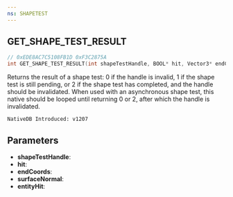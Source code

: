 ```yaml
---
ns: SHAPETEST
---
```

## GET_SHAPE_TEST_RESULT

```c
// 0xEDE8AC7C5108FB1D 0xF3C2875A
int GET_SHAPE_TEST_RESULT(int shapeTestHandle, BOOL* hit, Vector3* endCoords, Vector3* surfaceNormal, Entity* entityHit);
```

Returns the result of a shape test: 0 if the handle is invalid, 1 if the shape test is still pending, or 2 if the shape test has completed, and the handle should be invalidated.
When used with an asynchronous shape test, this native should be looped until returning 0 or 2, after which the handle is invalidated.

```
NativeDB Introduced: v1207
```

## Parameters
* **shapeTestHandle**:
* **hit**:
* **endCoords**:
* **surfaceNormal**:
* **entityHit**:
